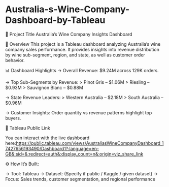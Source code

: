 # Australia-s-Wine-Company-Dashboard-by-Tableau

📌 Project Title
Australia’s Wine Company Insights Dashboard

📖 Overview
This project is a Tableau dashboard analyzing Australia’s wine company sales performance. It provides insights into revenue distribution by wine sub-segment, region, and state, as well as customer order behavior.

📊 Dashboard Highlights
-> Overall Revenue: $9.24M across 129K orders.

-> Top Sub-Segments by Revenue:
    > Pinot Gris – $1.06M
    > Riesling – $0.93M
    > Sauvignon Blanc – $0.88M
    
-> State Revenue Leaders:
    > Western Australia – $2.18M
    > South Australia – $0.96M
    
-> Customer Insights: Order quantity vs revenue patterns highlight top buyers.

🔗 Tableau Public Link

You can interact with the live dashboard here:https://public.tableau.com/views/AustraliasWineCompanyDashboard_17427656193490/Dashboard1?:language=en-GB&:sid=&:redirect=auth&:display_count=n&:origin=viz_share_link

⚙️ How It’s Built:

-> Tool: Tableau
-> Dataset: (Specify if public / Kaggle / given dataset)
-> Focus: Sales trends, customer segmentation, and regional performance
